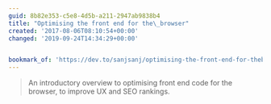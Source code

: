 ```yaml
---
guid: 8b82e353-c5e8-4d5b-a211-2947ab9838b4
title: "Optimising the front end for the\_browser"
created: '2017-08-06T08:10:54+00:00'
changed: '2019-09-24T14:34:29+00:00'


bookmark_of: 'https://dev.to/sanjsanj/optimising-the-front-end-for-thebrowser'
---
```



<blockquote>An introductory overview to optimising front end code for the browser, to improve UX and SEO rankings.</blockquote>
